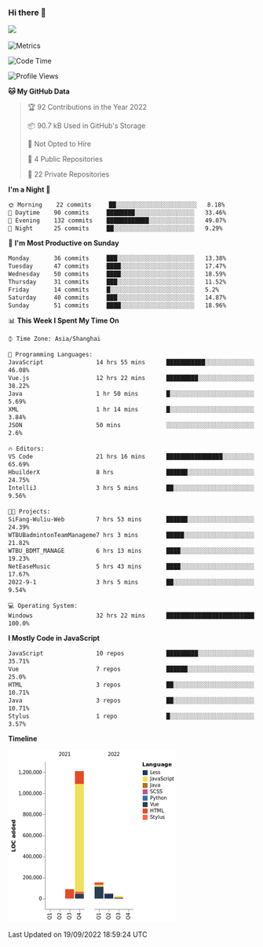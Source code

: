 ### Hi there 👋
![](https://github-readme-stats.vercel.app/api?username=Jamartin-create)

![Metrics](https://metrics.lecoq.io/Jamartin-create?template=classic&base.activity=0&base.community=0&base.repositories=0&isocalendar=1&calendar=1&languages=1&base=header%2C%20activity%2C%20community%2C%20repositories%2C%20metadata&base.indepth=false&base.hireable=false&isocalendar=false&isocalendar.duration=full-year&languages=false&languages.limit=8&languages.threshold=0%25&languages.other=false&languages.colors=github&languages.sections=most-used&languages.indepth=false&languages.analysis.timeout=15&languages.categories=markup%2C%20programming&languages.recent.categories=markup%2C%20programming&languages.recent.load=300&languages.recent.days=14&calendar=false&calendar.limit=1&config.timezone=Asia%2FShanghai)

<!--START_SECTION:waka-->
![Code Time](http://img.shields.io/badge/Code%20Time-139%20hrs%2040%20mins-blue)

![Profile Views](http://img.shields.io/badge/Profile%20Views-0-blue)

**🐱 My GitHub Data** 

> 🏆 92 Contributions in the Year 2022
 > 
> 📦 90.7 kB Used in GitHub's Storage 
 > 
> 🚫 Not Opted to Hire
 > 
> 📜 4 Public Repositories 
 > 
> 🔑 22 Private Repositories  
 > 
**I'm a Night 🦉** 

```text
🌞 Morning    22 commits     ██░░░░░░░░░░░░░░░░░░░░░░░   8.18% 
🌆 Daytime    90 commits     ████████░░░░░░░░░░░░░░░░░   33.46% 
🌃 Evening    132 commits    ████████████░░░░░░░░░░░░░   49.07% 
🌙 Night      25 commits     ██░░░░░░░░░░░░░░░░░░░░░░░   9.29%

```
📅 **I'm Most Productive on Sunday** 

```text
Monday       36 commits     ███░░░░░░░░░░░░░░░░░░░░░░   13.38% 
Tuesday      47 commits     ████░░░░░░░░░░░░░░░░░░░░░   17.47% 
Wednesday    50 commits     ████░░░░░░░░░░░░░░░░░░░░░   18.59% 
Thursday     31 commits     ███░░░░░░░░░░░░░░░░░░░░░░   11.52% 
Friday       14 commits     █░░░░░░░░░░░░░░░░░░░░░░░░   5.2% 
Saturday     40 commits     ███░░░░░░░░░░░░░░░░░░░░░░   14.87% 
Sunday       51 commits     ████░░░░░░░░░░░░░░░░░░░░░   18.96%

```


📊 **This Week I Spent My Time On** 

```text
⌚︎ Time Zone: Asia/Shanghai

💬 Programming Languages: 
JavaScript               14 hrs 55 mins      ███████████░░░░░░░░░░░░░░   46.08% 
Vue.js                   12 hrs 22 mins      █████████░░░░░░░░░░░░░░░░   38.22% 
Java                     1 hr 50 mins        █░░░░░░░░░░░░░░░░░░░░░░░░   5.69% 
XML                      1 hr 14 mins        █░░░░░░░░░░░░░░░░░░░░░░░░   3.84% 
JSON                     50 mins             ░░░░░░░░░░░░░░░░░░░░░░░░░   2.6%

🔥 Editors: 
VS Code                  21 hrs 16 mins      ████████████████░░░░░░░░░   65.69% 
HbuilderX                8 hrs               ██████░░░░░░░░░░░░░░░░░░░   24.75% 
IntelliJ                 3 hrs 5 mins        ██░░░░░░░░░░░░░░░░░░░░░░░   9.56%

🐱‍💻 Projects: 
SiFang-Wuliu-Web         7 hrs 53 mins       ██████░░░░░░░░░░░░░░░░░░░   24.39% 
WTBUBadmintonTeamManageme7 hrs 3 mins        █████░░░░░░░░░░░░░░░░░░░░   21.82% 
WTBU_BDMT_MANAGE         6 hrs 13 mins       ████░░░░░░░░░░░░░░░░░░░░░   19.23% 
NetEaseMusic             5 hrs 43 mins       ████░░░░░░░░░░░░░░░░░░░░░   17.67% 
2022-9-1                 3 hrs 5 mins        ██░░░░░░░░░░░░░░░░░░░░░░░   9.54%

💻 Operating System: 
Windows                  32 hrs 22 mins      █████████████████████████   100.0%

```

**I Mostly Code in JavaScript** 

```text
JavaScript               10 repos            █████████░░░░░░░░░░░░░░░░   35.71% 
Vue                      7 repos             ██████░░░░░░░░░░░░░░░░░░░   25.0% 
HTML                     3 repos             ██░░░░░░░░░░░░░░░░░░░░░░░   10.71% 
Java                     3 repos             ██░░░░░░░░░░░░░░░░░░░░░░░   10.71% 
Stylus                   1 repo              █░░░░░░░░░░░░░░░░░░░░░░░░   3.57%

```


**Timeline**

![Chart not found](https://raw.githubusercontent.com/Jamartin-create/Jamartin-create/master/charts/bar_graph.png) 


 Last Updated on 19/09/2022 18:59:24 UTC
<!--END_SECTION:waka-->
